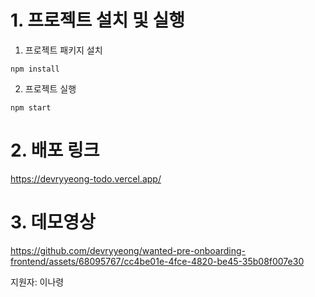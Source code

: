 # 1. 프로젝트 설치 및 실행

1. 프로젝트 패키지 설치

```
npm install
```

2. 프로젝트 실행

```
npm start
```

# 2. 배포 링크
https://devryyeong-todo.vercel.app/

# 3. 데모영상

https://github.com/devryyeong/wanted-pre-onboarding-frontend/assets/68095767/cc4be01e-4fce-4820-be45-35b08f007e30




지원자: 이나령
